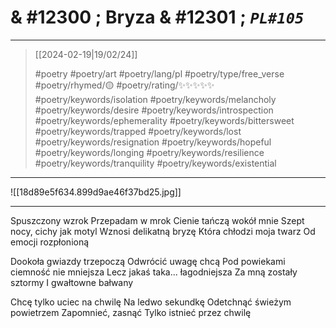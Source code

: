 # & #12300 ; Bryza & #12301 ; *`PL#105`*

---

> [[2024-02-19|19/02/24]]
> 
> #poetry 
> #poetry/art 
> #poetry/lang/pl 
> #poetry/type/free_verse 
> #poetry/rhymed/🟡 
> #poetry/rating/✨✨✨✨✨ 
> #poetry/keywords/isolation #poetry/keywords/melancholy #poetry/keywords/desire #poetry/keywords/introspection #poetry/keywords/ephemerality #poetry/keywords/bittersweet #poetry/keywords/trapped #poetry/keywords/lost #poetry/keywords/resignation #poetry/keywords/hopeful #poetry/keywords/longing #poetry/keywords/resilience #poetry/keywords/tranquility #poetry/keywords/existential 

---

![[18d89e5f634.899d9ae46f37bd25.jpg]]

---

Spuszczony wzrok
Przepadam w mrok
Cienie tańczą wokół mnie
Szept nocy, cichy jak motyl
Wznosi delikatną bryzę
Która chłodzi moja twarz
Od emocji rozpłonioną

Dookoła gwiazdy trzepoczą
Odwrócić uwagę chcą
Pod powiekami ciemność nie mniejsza
Lecz jakaś taka... łagodniejsza
Za mną zostały sztormy
I gwałtowne bałwany

Chcę tylko uciec na chwilę
Na ledwo sekundkę
Odetchnąć świeżym powietrzem
Zapomnieć, zasnąć
Tylko istnieć przez chwilę